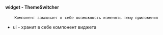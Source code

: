 #### widget - ThemeSwitcher

```
    Компонент заключает в себе возможность изменять тему приложения
```

* ui - хранит в себе компонент виджета